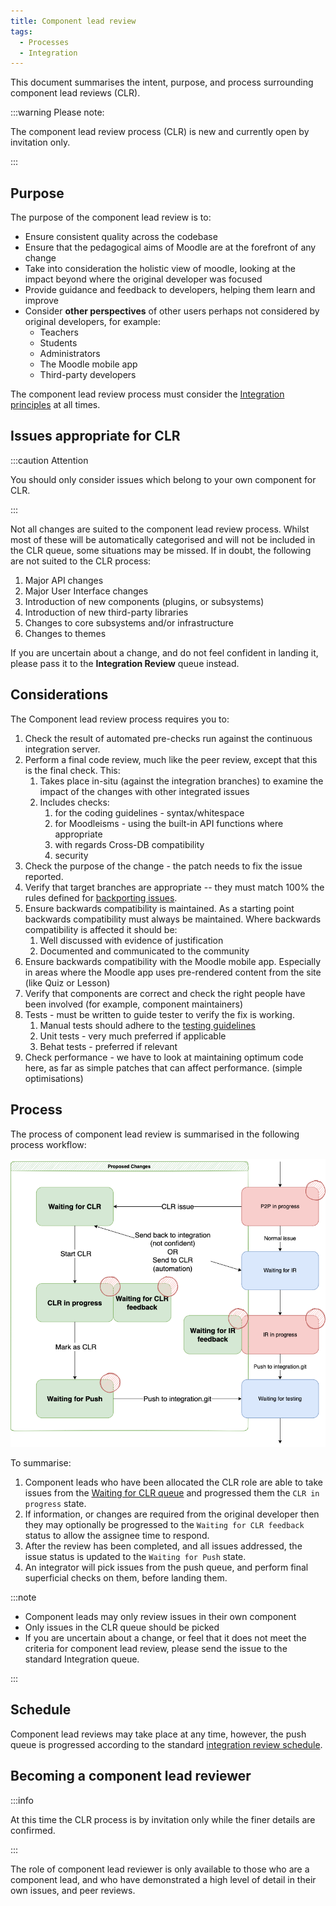 ```yaml
---
title: Component lead review
tags:
  - Processes
  - Integration
---
```

This document summarises the intent, purpose, and process surrounding component lead reviews (CLR).

:::warning Please note:

The component lead review process (CLR) is new and currently open by invitation only.

:::

## Purpose

The purpose of the component lead review is to:

- Ensure consistent quality across the codebase
- Ensure that the pedagogical aims of Moodle are at the forefront of any change
- Take into consideration the holistic view of moodle, looking at the impact beyond where the original developer was focused
- Provide guidance and feedback to developers, helping them learn and improve
- Consider **other perspectives** of other users perhaps not considered by original developers, for example:
  - Teachers
  - Students
  - Administrators
  - The Moodle mobile app
  - Third-party developers

The component lead review process must consider the [Integration principles](/general/development/process/integration-review#integration-principles) at all times.

## Issues appropriate for CLR

:::caution Attention

You should only consider issues which belong to your own component for CLR.

:::

Not all changes are suited to the component lead review process. Whilst most of these will be automatically categorised and will not be included in the CLR queue, some situations may be missed. If in doubt, the following are not suited to the CLR process:

1. Major API changes
1. Major User Interface changes
1. Introduction of new components (plugins, or subsystems)
1. Introduction of new third-party libraries
1. Changes to core subsystems and/or infrastructure
1. Changes to themes

If you are uncertain about a change, and do not feel confident in landing it, please pass it to the **Integration Review** queue instead.

## Considerations

The Component lead review process requires you to:

1. Check the result of automated pre-checks run against the continuous integration server.
1. Perform a final code review, much like the peer review, except that this is the final check. This:
   1. Takes place in-situ (against the integration branches) to examine the impact of the changes with other integrated issues
   1. Includes checks:
       1. for the coding guidelines - syntax/whitespace
       1. for Moodleisms - using the built-in API functions where appropriate
       1. with regards Cross-DB compatibility
       1. security
1. Check the purpose of the change - the patch needs to fix the issue reported.
1. Verify that target branches are appropriate -- they must match 100% the rules defined for [backporting issues](/general/development/policies/backporting).
1. Ensure backwards compatibility is maintained. As a starting point backwards compatibility must always be maintained. Where backwards compatibility is affected it should be:
   1. Well discussed with evidence of justification
   1. Documented and communicated to the community
1. Ensure backwards compatibility with the Moodle mobile app. Especially in areas where the Moodle app uses pre-rendered content from the site (like Quiz or Lesson)
1. Verify that components are correct and check the right people have been involved (for example, component maintainers)
1. Tests - must be written to guide tester to verify the fix is working.
   1. Manual tests should adhere to the [testing guidelines](/general/development/process/testing/guide)
   1. Unit tests - very much preferred if applicable
   1. Behat tests - preferred if relevant
1. Check performance - we have to look at maintaining optimum code here, as far as simple patches that can affect performance. (simple optimisations)

## Process

The process of component lead review is summarised in the following process workflow:

![CLR workflow](./_clr/clrworkflow.png)

To summarise:

1. Component leads who have been allocated the CLR role are able to take issues from the [Waiting for CLR queue](https://tracker.moodle.org/) and progressed them the `CLR in progress` state.
1. If information, or changes are required from the original developer then they may optionally be progressed to the `Waiting for CLR feedback` status to allow the assignee time to respond.
1. After the review has been completed, and all issues addressed, the issue status is updated to the `Waiting for Push` state.
1. An integrator will pick issues from the push queue, and perform final superficial checks on them, before landing them.

:::note

- Component leads may only review issues in their own component
- Only issues in the CLR queue should be picked
- If you are uncertain about a change, or feel that it does not meet the criteria for component lead review, please send the issue to the standard Integration queue.

:::

## Schedule

Component lead reviews may take place at any time, however, the push queue is progressed according to the standard [integration review schedule](/general/development/process/integration-review#schedule).

## Becoming a component lead reviewer

:::info

At this time the CLR process is by invitation only while the finer details are confirmed.

:::

The role of component lead reviewer is only available to those who are a component lead, and who have demonstrated a high level of detail in their own issues, and peer reviews.
